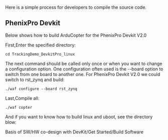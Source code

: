Here is a simple process for developers to compile the source code.

## PhenixPro Devkit

Below shows how to build ArduCopter for the PhenixPro Devkit V2.0

First,Enter the specified directory:

```
cd TrackingDemo_DevkitPro_linux
```

The next command should be called only once or when you want to change a configuration option. One configuration often used is the --board option to switch from one board to another one. For PhenixPro Devkit V2.0 we could switch to rst\_zynq and build:

```
./waf configure --board rst_zynq
```

Last,Compile all:

```
./waf copter
```



And if you want to know how to build linux and uboot, see the directory blow:

Basis of SW/HW co-design with DevKit/Get Started/Build Software

